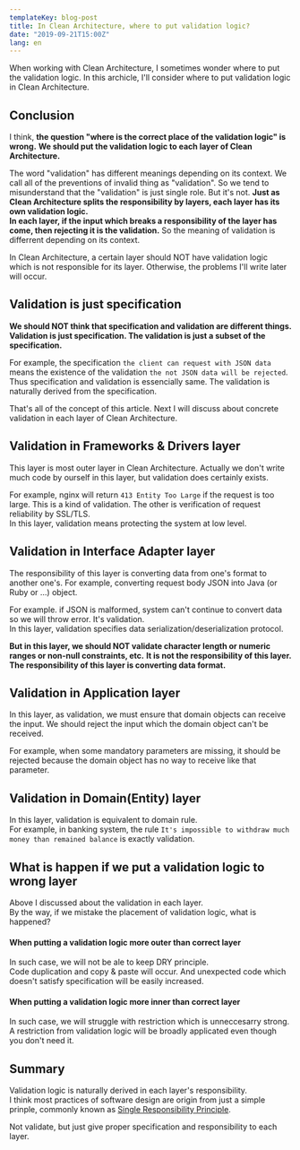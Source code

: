 ```yaml
---
templateKey: blog-post
title: In Clean Architecture, where to put validation logic?
date: "2019-09-21T15:00Z"
lang: en
---
```


When working with Clean Architecture, I sometimes wonder where to put the validation logic.
In this archicle, I'll consider where to put validation logic in Clean Architecture.

## Conclusion

I think, **the question "where is the correct place of the validation logic" is wrong.**
**We should put the validation logic to each layer of Clean Architecture.**

The word "validation" has different meanings depending on its context. We call all of the preventions of invalid thing as "validation".
So we tend to misunderstand that the "validation" is just single role. But it's not. **Just as Clean Architecture splits the responsibility by layers, each layer has its own validation logic.**  
**In each layer, if the input which breaks a responsibility of the layer has come, then rejecting it is the validation.** So the meaning of validation is differrent depending on its context.

In Clean Architecture, a certain layer should NOT have validation logic which is not responsible for its layer.
Otherwise, the problems I'll write later will occur.

## Validation is just specification

**We should NOT think that specification and validation are different things. Validation is just specification. The validation is just a subset of the specification.**

For example, the specification `the client can request with JSON data` means the existence of the validation `the not JSON data will be rejected`. Thus specification and validation is essencially same. The validation is naturally derived from the specification.


That's all of the concept of this article.
Next I will discuss about concrete validation in each layer of Clean Architecture.

## Validation in Frameworks & Drivers layer

This layer is most outer layer in Clean Architecture.
Actually we don't write much code by ourself in this layer, but validation does certainly exists.

For example, nginx will return `413 Entity Too Large` if the request is too large. This is a kind of validation.
The other is verification of request reliability by SSL/TLS.  
In this layer, validation means protecting the system at low level.

## Validation in Interface Adapter layer

The responsibility of this layer is converting data from one's format to another one's.
For example, converting request body JSON into Java (or Ruby or ...) object.

For example. if JSON is malformed, system can't continue to convert data so we will throw error. It's validation.  
In this layer, validation specifies data serialization/deserialization protocol.

**But in this layer, we should NOT validate character length or numeric ranges or non-null constraints, etc.**
**It is not the responsibility of this layer. The responsibility of this layer is converting data format.**

## Validation in Application layer

In this layer, as validation, we must ensure that domain objects can receive the input.
We should reject the input which the domain object can't be received.

For example, when some mandatory parameters are missing, it should be rejected because the domain object has no way to receive like that parameter.

## Validation in Domain(Entity) layer

In this layer, validation is equivalent to domain rule.  
For example, in banking system, the rule `It's impossible to withdraw much money than remained balance` is exactly validation.

## What is happen if we put a validation logic to wrong layer

Above I discussed about the validation in each layer.  
By the way, if we mistake the placement of validation logic, what is happened?

#### When putting a validation logic more outer than correct layer

In such case, we will not be ale to keep DRY principle.  
Code duplication and copy & paste will occur. And unexpected code which doesn't satisfy specification will be easily increased.

#### When putting a validation logic more inner than correct layer

In such case, we will struggle with restriction which is unneccesarry strong.  
A restriction from validation logic will be broadly applicated even though you don't need it.

## Summary

Validation logic is naturally derived in each layer's responsibility.  
I think most practices of software design are origin from just a simple prinple, commonly known as [Single Responsibility Principle](https://en.wikipedia.org/wiki/Single_responsibility_principle).

Not validate, but just give proper specification and responsibility to each layer.
